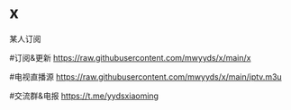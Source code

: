 # x
某人订阅

#订阅&更新
https://raw.githubusercontent.com/mwyyds/x/main/x


#电视直播源
https://raw.githubusercontent.com/mwyyds/x/main/iptv.m3u


#交流群&电报
https://t.me/yydsxiaoming

